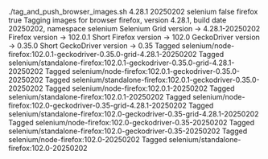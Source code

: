 ./tag_and_push_browser_images.sh 4.28.1 20250202 selenium false firefox true
Tagging images for browser firefox, version 4.28.1, build date 20250202, namespace selenium
Selenium Grid version -> 4.28.1-20250202
Firefox version -> 102.0.1
Short Firefox version -> 102.0
GeckoDriver version -> 0.35.0
Short GeckoDriver version -> 0.35
Tagged selenium/node-firefox:102.0.1-geckodriver-0.35.0-grid-4.28.1-20250202
Tagged selenium/standalone-firefox:102.0.1-geckodriver-0.35.0-grid-4.28.1-20250202
Tagged selenium/node-firefox:102.0.1-geckodriver-0.35.0-20250202
Tagged selenium/standalone-firefox:102.0.1-geckodriver-0.35.0-20250202
Tagged selenium/node-firefox:102.0.1-20250202
Tagged selenium/standalone-firefox:102.0.1-20250202
Tagged selenium/node-firefox:102.0-geckodriver-0.35-grid-4.28.1-20250202
Tagged selenium/standalone-firefox:102.0-geckodriver-0.35-grid-4.28.1-20250202
Tagged selenium/node-firefox:102.0-geckodriver-0.35-20250202
Tagged selenium/standalone-firefox:102.0-geckodriver-0.35-20250202
Tagged selenium/node-firefox:102.0-20250202
Tagged selenium/standalone-firefox:102.0-20250202
